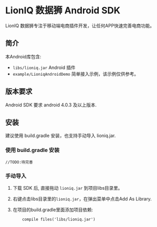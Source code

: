 # LionIQ 数据狮 Android SDK

LionIQ 数据狮专注于移动端电商插件开发，让任何APP快速完善电商功能。

## 简介
本Android库包含: 

- `libs/lioniq.jar` Android 插件
- `example/LioniqAndroidDemo` 简单接入示例，该示例仅供参考。

## 版本要求
Android SDK 要求 android 4.0.3 及以上版本.

## 安装

建议使用 build.gradle 安装，也支持手动导入 lioniq.jar.

### 使用 build.gradle 安装
    //TODO:待完善


### 手动导入
1. 下载 SDK 后, 直接拖动 `lioniq.jar` 到项目libs目录里。

2. 右键点击libs目录里的`lioniq.jar`，在弹出菜单中点击Add As Library.

3. 在项目的build.gradle里面添加项目依赖:

	````
    	compile files('libs/lioniq.jar')
	````